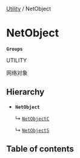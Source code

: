 [Utility](../groups/Utility.Utility.md) / NetObject

# NetObject <Badge type="tip" text="Class" /> <Score text="NetObject" />

**`Groups`**

UTILITY

网络对象

## Hierarchy

- **`NetObject`**

  ↳ [`NetObjectC`](Extension.NetObjectC.md)

  ↳ [`NetObjectS`](Extension.NetObjectS.md)

## Table of contents
